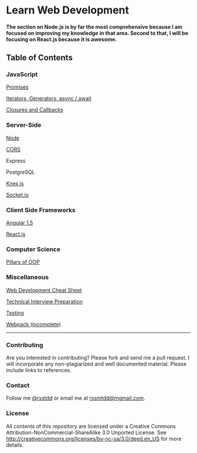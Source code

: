# Learn Web Development

#### The section on Node.js is by far the most comprehensive because I am focused on improving my knowledge in that area. Second to that, I will be focusing on React.js because it is awesome.

## Table of Contents

### JavaScript
[Promises](./javascript/promise.md)

[Iterators, Generators, async / await](./javascript/iterators_generators_asyncawait.md)

[Closures and Callbacks](./javascript/callbacks.md)

### Server-Side
[Node](./back_end/node/node.md)

[CORS](./misc/cors.md)

Express

PostgreSQL

[Knex.js](./back_end/knex.md)

[Socket.io](./back_end/socketio.md)

### Client Side Frameworks
[Angular 1.5](./front_end/angular.md)

[React.js](./front_end/react.md)

### Computer Science

[Pillars of OOP](./cs/oop.md)


### Miscellaneous
[Web Development Cheat Sheet](./misc/wdcs.md)

[Technical Interview Preparation](./misc/interview-qs.md)

[Testing](./misc/testing.md)

[Webpack (incomplete)](https://github.com/rsstdd/learn_web_dev/blob/master/misc/webpack.md)

---

### Contributing
Are you interested in contributing? Please fork and send me a pull request. I will incorporate any non-plagiarized and well documented material. Please include links to references.

### Contact
Follow me [@rsstdd](https://twitter.com/rosstdd) or email me at rssmtdd@mgmail.com.

### License
All contents of this repository are licensed under a Creative Commons Attribution-NonCommercial-ShareAlike 3.0 Unported License. See http://creativecommons.org/licenses/by-nc-sa/3.0/deed.en_US for more details.
